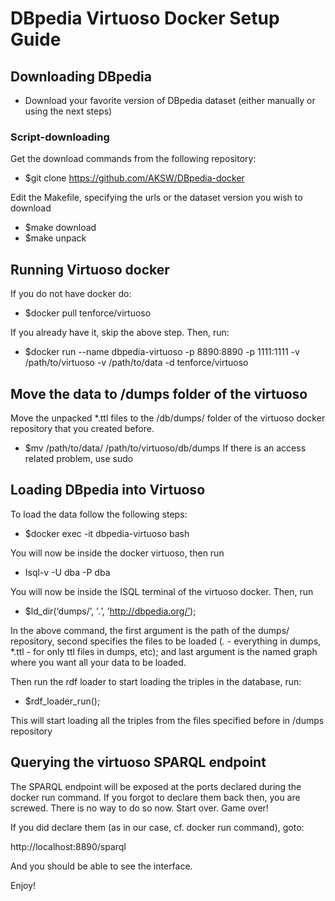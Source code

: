 # DBpedia Virtuoso Docker Setup Guide

## Downloading DBpedia

- Download your favorite version of DBpedia dataset (either manually or using the next steps)

### Script-downloading

Get the download commands from the following repository:
- $git clone https://github.com/AKSW/DBpedia-docker

Edit the Makefile, specifying the urls or the dataset version you wish to download
- $make download
- $make unpack

## Running Virtuoso docker

If you do not have docker do:
- $docker pull tenforce/virtuoso

If you already have it, skip the above step. Then, run:
- $docker run --name dbpedia-virtuoso -p 8890:8890 -p 1111:1111 -v /path/to/virtuoso -v /path/to/data -d tenforce/virtuoso


## Move the data to /dumps folder of the virtuoso

Move the unpacked *.ttl files to the /db/dumps/ folder of the virtuoso docker repository that you created before.
- $mv /path/to/data/ /path/to/virtuoso/db/dumps
If there is an access related problem, use sudo


## Loading DBpedia into Virtuoso

To load the data follow the following steps:
- $docker exec -it dbpedia-virtuoso bash


You will now be inside the docker virtuoso, then run
- Isql-v -U dba -P dba


You will now be inside the ISQL terminal of the virtuoso docker. Then, run
- $ld_dir(‘dumps/’, ’*.*’, ’http://dbpedia.org/’);

In the above command, the first argument is the path of the dumps/ repository, second specifies the files to be loaded (*.* - everything in dumps, *.ttl - for only ttl files in dumps, etc); and last argument is the named graph where you want all your data to be loaded.


Then run the rdf loader to start loading the triples in the database, run:
- $rdf_loader_run();

This will start loading all the triples from the files specified before in /dumps repository


## Querying the virtuoso SPARQL endpoint

The SPARQL endpoint will be exposed at the ports declared during the docker run command. If you forgot to declare them back then, you are screwed. There is no way to do so now. Start over. Game over!


If you did declare them (as in our case, cf. docker run command), goto:

http://localhost:8890/sparql

And you should be able to see the interface.


Enjoy!
